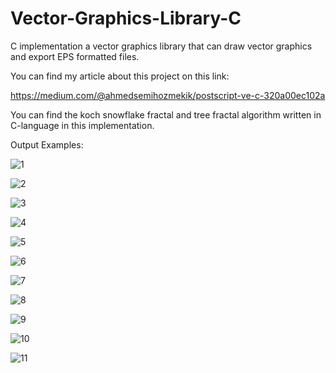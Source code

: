 # Vector-Graphics-Library-C
C implementation a vector graphics library that can draw vector graphics and export EPS formatted files. 

You can find my article about this project on this link:

https://medium.com/@ahmedsemihozmekik/postscript-ve-c-320a00ec102a

You can find the koch snowflake fractal and tree fractal algorithm written in C-language in this implementation.

Output Examples:



![1](JPEGS_EXAMPLE/bak.eps.jpg)


![2](JPEGS_EXAMPLE/koy1.eps.jpg)


![3](JPEGS_EXAMPLE/koy2.eps.jpg)


![4](JPEGS_EXAMPLE/koy3.eps.jpg)


![5](JPEGS_EXAMPLE/koy4.eps.jpg)


![6](JPEGS_EXAMPLE/koy5.eps.jpg)


![7](JPEGS_EXAMPLE/koy6.eps.jpg)


![8](JPEGS_EXAMPLE/koy7.eps.jpg)


![9](JPEGS_EXAMPLE/koy8.eps.jpg)


![10](JPEGS_EXAMPLE/koy9.eps.jpg)


![11](JPEGS_EXAMPLE/koy10.eps.jpg)





